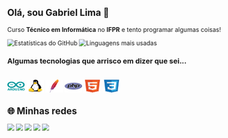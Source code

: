 
## Olá, sou Gabriel Lima 👋  
Curso **Técnico em Informática** no **IFPR** e tento programar algumas coisas!

![Estatísticas do GitHub](https://github-readme-stats.vercel.app/api?username=gabclima&show_icons=true&theme=tokyonight&locale=pt-br)
![Linguagens mais usadas](https://github-readme-stats.vercel.app/api/top-langs/?username=gabclima&layout=compact&theme=tokyonight&locale=pt-br)
</div>

### Algumas tecnologias que arrisco em dizer que sei...
<div style="display: inline_block"><br>
  <img align="center" alt="Gabriel-Arduino" height="30" width="40" src="https://raw.githubusercontent.com/devicons/devicon/master/icons/arduino/arduino-original-wordmark.svg">
  <img align="center" alt="Gabriel-Linux" height="30" width="40" src="https://raw.githubusercontent.com/devicons/devicon/master/icons/linux/linux-original.svg">
  <img align="center" alt="Gabriel-Apache" height="30" width="40" src="https://raw.githubusercontent.com/devicons/devicon/master/icons/apache/apache-original.svg">
  <img align="center" alt="Gabriel-PHP" height="30" width="40" src="https://raw.githubusercontent.com/devicons/devicon/master/icons/php/php-original.svg">
  <img align="center" alt="Gabriel-HTML" height="30" width="40" src="https://raw.githubusercontent.com/devicons/devicon/master/icons/html5/html5-original.svg">
  <img align="center" alt="Gabriel-CSS" height="30" width="40" src="https://raw.githubusercontent.com/devicons/devicon/master/icons/css3/css3-original.svg">
</div>

## 🌐 Minhas redes
<div>
  <a href="https://www.youtube.com/@gabclima" target="_blank"><img src="https://img.shields.io/badge/YouTube-FF0000?style=for-the-badge&logo=youtube&logoColor=white"></a>
  <a href="https://instagram.com/gabc.lima" target="_blank"><img src="https://img.shields.io/badge/Instagram-%23E4405F?style=for-the-badge&logo=instagram&logoColor=white"></a>
  <a href="https://discordapp.com/users/743451437140279296" target="_blank"><img src="https://img.shields.io/badge/Discord-7289DA?style=for-the-badge&logo=discord&logoColor=white"></a>
  <a href="mailto:gabrielcezarlima2016@gmail.com"><img src="https://img.shields.io/badge/Gmail-%23333?style=for-the-badge&logo=gmail&logoColor=white"></a>
  <a href="https://www.linkedin.com/in/gabclima" target="_blank"><img src="https://img.shields.io/badge/LinkedIn-%230077B5?style=for-the-badge&logo=linkedin&logoColor=white"></a>
</div>

</div>
